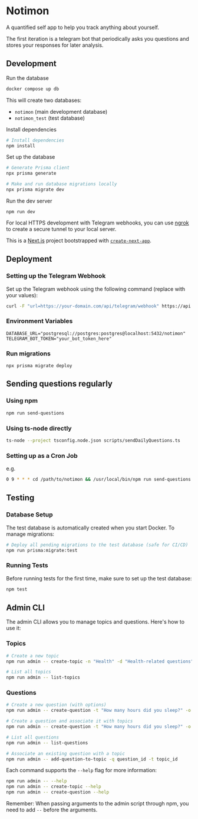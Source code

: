 # Notimon

A quantified self app to help you track anything about yourself.

The first iteration is a telegram bot that periodically asks you questions and stores your responses for later analysis.

## Development

Run the database

```bash
docker compose up db
```

This will create two databases:
- `notimon` (main development database)
- `notimon_test` (test database)

Install dependencies

```bash
# Install dependencies
npm install
```

Set up the database

```bash
# Generate Prisma client
npx prisma generate

# Make and run database migrations locally
npx prisma migrate dev
```

Run the dev server

```
npm run dev
```

For local HTTPS development with Telegram webhooks, you can use [ngrok](https://ngrok.com) to create a secure tunnel to your local server.


This is a [Next.js](https://nextjs.org) project bootstrapped with [`create-next-app`](https://nextjs.org/docs/app/api-reference/cli/create-next-app).


## Deployment

### Setting up the Telegram Webhook

Set up the Telegram webhook using the following command (replace with your values):
```bash
curl -F "url=https://your-domain.com/api/telegram/webhook" https://api.telegram.org/bot<YOUR_BOT_TOKEN>/setWebhook
```

### Environment Variables

```
DATABASE_URL="postgresql://postgres:postgres@localhost:5432/notimon"
TELEGRAM_BOT_TOKEN="your_bot_token_here"
```

### Run migrations

```
npx prisma migrate deploy
```

## Sending questions regularly

### Using npm
```bash
npm run send-questions
```

### Using ts-node directly
```bash
ts-node --project tsconfig.node.json scripts/sendDailyQuestions.ts
```

### Setting up as a Cron Job

e.g.

```bash
0 9 * * * cd /path/to/notimon && /usr/local/bin/npm run send-questions
```

## Testing

### Database Setup

The test database is automatically created when you start Docker. To manage migrations:

```bash
# Deploy all pending migrations to the test database (safe for CI/CD)
npm run prisma:migrate:test
```

### Running Tests

Before running tests for the first time, make sure to set up the test database:

```bash
npm test
```

## Admin CLI

The admin CLI allows you to manage topics and questions. Here's how to use it:

### Topics

```bash
# Create a new topic
npm run admin -- create-topic -n "Health" -d "Health-related questions"

# List all topics
npm run admin -- list-topics
```

### Questions

```bash
# Create a new question (with options)
npm run admin -- create-question -t "How many hours did you sleep?" -o "0-4" "4-6" "6-8" "8+"

# Create a question and associate it with topics
npm run admin -- create-question -t "How many hours did you sleep?" -o "0-4" "4-6" "6-8" "8+" --topics topic_id_1 topic_id_2

# List all questions
npm run admin -- list-questions

# Associate an existing question with a topic
npm run admin -- add-question-to-topic -q question_id -t topic_id
```

Each command supports the `--help` flag for more information:
```bash
npm run admin -- --help
npm run admin -- create-topic --help
npm run admin -- create-question --help
```

Remember: When passing arguments to the admin script through npm, you need to add `--` before the arguments.

